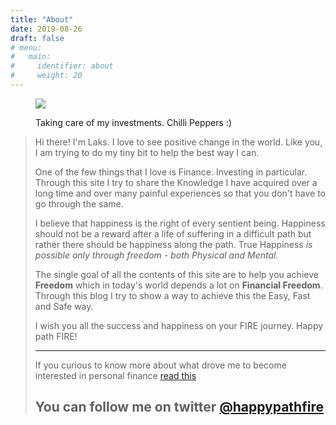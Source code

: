 ```yaml
---
title: "About"
date: 2019-08-26
draft: false
# menu:
#   main:
#     identifier: about
#     weight: 20
---
```


<figure>

![](/images/IMG_8942.jpg)

<figcaption>

Taking care of my investments. Chilli Peppers :)

</figcaption>

</figure>

> Hi there! I'm Laks. I love to see positive change in the world. Like you, I am trying to do my tiny bit to help the best way I can.
> 
> One of the few things that I love is Finance. Investing in particular. Through this site I try to share the Knowledge I have acquired over a long time and over many painful experiences so that you don't have to go through the same.
> 
> I believe that happiness is the right of every sentient being. Happiness should not be a reward after a life of suffering in a difficult path but rather there should be happiness along the path. True Happiness _is possible only through freedom - both Physical and Mental._
> 
> The single goal of all the contents of this site are to help you achieve **Freedom** which in today's world depends a lot on **Financial Freedom**. Through this blog I try to show a way to achieve this the Easy, Fast and Safe way.
> 
> I wish you all the success and happiness on your FIRE journey. Happy path FIRE!
> 
> * * *
> 
> If you curious to know more about what drove me to become interested in personal finance [read this](https://happypathfire.com/money-enables-happiness/)
> 
> ## You can follow me on twitter [@happypathfire](https://twitter.com/HappyPathFIRE)
